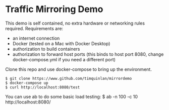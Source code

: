 # Traffic Mirroring Demo

This demo is self contained, no extra hardware or networking rules required. Requirements are:
* an internet connection
* Docker (tested on a Mac with Docker Desktop)
* authorization to build containers
* authorization to forward host ports (this binds to host port 8080, change docker-compose.yml if you need a different port)

Clone this repo and use docker-compose to bring up the environment.

    $ git clone https://www.github.com/timquinlan/mirrordemo
    $ docker-compose up
    $ curl http://localhost:8080/test

You can use ab to do some basic load testing:
    $ ab -n 100 -c 10 http://localhost:8080/
